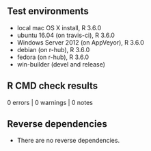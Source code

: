 

## Test environments

* local mac OS X install, R 3.6.0
* ubuntu 16.04 (on travis-ci), R 3.6.0
* Windows Server 2012 (on AppVeyor), R 3.6.0
* debian (on r-hub), R 3.6.0
* fedora (on r-hub), R 3.6.0
* win-builder (devel and release)


## R CMD check results

0 errors | 0 warnings | 0 notes


## Reverse dependencies

* There are no reverse dependencies.

